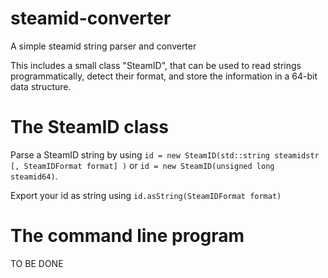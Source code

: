 # steamid-converter
A simple steamid string parser and converter

This includes a small class "SteamID", that can be used to read strings programmatically, detect their format, and store the information in a 64-bit data structure.

# The SteamID class
Parse a SteamID string by using `id = new SteamID(std::string steamidstr [, SteamIDFormat format] )` or `id = new SteamID(unsigned long steamid64)`.

Export your id as string using `id.asString(SteamIDFormat format)`

# The command line program

TO BE DONE
